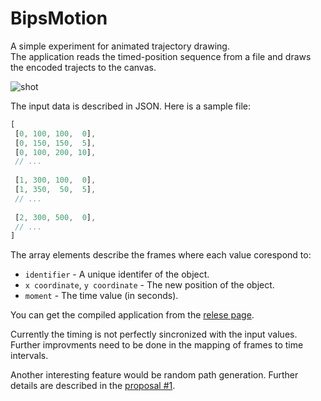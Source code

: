 BipsMotion
==========

A simple experiment for animated trajectory drawing.  
The application reads the timed-position sequence from a file and draws the encoded trajects to the canvas.

![shot](https://dl.dropboxusercontent.com/u/14037801/bips-motion.png)

The input data is described in JSON. Here is a sample file:

```javascript
[
 [0, 100, 100,  0],
 [0, 150, 150,  5],
 [0, 100, 200, 10],
 // ...
 
 [1, 300, 100,  0],
 [1, 350,  50,  5],
 // ...
 
 [2, 300, 500,  0],
 // ...
]
```

The array elements describe the frames where each value corespond to:

- `identifier` - A unique identifer of the object.
- `x coordinate`, `y coordinate` - The new position of the object.
- `moment` - The time value (in seconds).

You can get the compiled application from the [relese page](https://github.com/rizo/BipsMotion/releases/tag/v0.0.1).

Currently the timing is not perfectly sincronized with the input values.
Further improvments need to be done in the mapping of frames to time intervals.

Another interesting feature would be random path generation. Further details are described in the [proposal #1][p1].

[p1]: https://github.com/rizo/BipsMotion/issues/1
